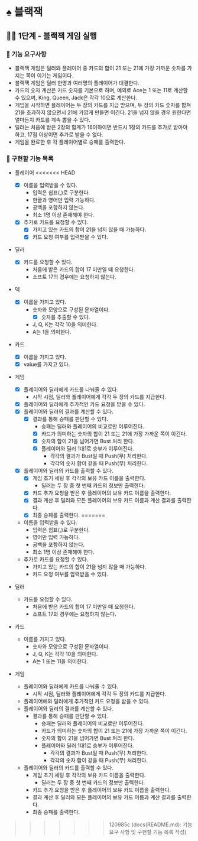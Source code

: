 # ♠️ 블랙잭

## ☝🏻 1단계 - 블랙잭 게임 실행

### 🎯 기능 요구사항
- 블랙잭 게임은 딜러와 플레이어 중 카드의 합이 21 또는 21에 가장 가까운 숫자를 가지는 쪽이 이기는 게임이다.
- 블랙잭 게임은 딜러 한명과 여러명의 플레이어가 대결한다.
- 카드의 숫자 계산은 카드 숫자를 기본으로 하며, 예외로 Ace는 1 또는 11로 계산할 수 있으며, King, Queen, Jack은 각각 10으로 계산한다.
- 게임을 시작하면 플레이어는 두 장의 카드를 지급 받으며, 두 장의 카드 숫자를 합쳐 21을 초과하지 않으면서 21에 가깝게 만들면 이긴다. 21을 넘지 않을 경우 원한다면 얼마든지 카드를 계속 뽑을 수 있다.
- 딜러는 처음에 받은 2장의 합계가 16이하이면 반드시 1장의 카드를 추가로 받아야 하고, 17점 이상이면 추가로 받을 수 없다.
- 게임을 완료한 후 각 플레이어별로 승패를 출력한다.


### 🦕 구현할 기능 목록
- 플레이어
<<<<<<< HEAD
  - [x] 이름을 입력받을 수 있다.
    - 입력은 쉽표(,)로 구분한다.
    - 한글과 영어만 입력 가능하다.
    - 공백을 포함하지 않는다.
    - 최소 1명 이상 존재해야 한다.
  - [x] 추가로 카드를 요청할 수 있다.
    - [x] 가지고 있는 카드의 합이 21을 넘지 않을 때 가능하다.
    - [x] 카드 요청 여부를 입력받을 수 있다.
    
- 딜러
  - [x] 카드를 요청할 수 있다.
    - 처음에 받은 카드의 합이 17 미만일 때 요청한다.
    - 소프트 17의 경우에는 요청하지 않는다.

- 덱
  - [x] 이름을 가지고 있다.
    - 숫자와 모양으로 구성된 문자열이다.
      - [x] 숫자를 추출할 수 있다.
    - J, Q, K는 각각 10을 의미한다.
    - A는 1을 의미한다.

- 카드
  - [x] 이름을 가지고 있다.
  - [x] value를 가지고 있다.

- 게임
  - [x] 플레이어와 딜러에게 카드를 나눠줄 수 있다.
    - 시작 시점, 딜러와 플레이어에게 각각 두 장의 카드를 지급한다.
  - [x] 플레이어와 딜러에게 추가적인 카드 요청을 받을 수 있다.
  - [x] 플레이어와 딜러의 결과를 계산할 수 있다.
    - [x] 결과를 통해 승패를 판단할 수 있다.
      - 승패는 딜러와 플레이어의 비교로만 이루어진다.
      - [x] 카드가 의미하는 숫자의 합이 21 또는 21에 가장 가까운 쪽이 이긴다.
      - [x] 숫자의 합이 21을 넘어가면 Bust 처리 한다.
      - [x] 플레이어와 딜러 1대1로 승부가 이루어진다. 
        - 각각의 결과가 Bust일 때 Push(무) 처리한다.
        - 각각의 숫자 합이 같을 때 Push(무) 처리한다.
  - [x] 플레이어와 딜러의 카드를 출력할 수 있다.
    - [x] 게임 초기 세팅 후 각각의 보유 카드 이름을 출력한다.
      - 딜러는 두 장 중 첫 번째 카드의 정보만 출력한다.
    - [x] 카드 추가 요청을 받은 후 플레이어의 보유 카드 이름을 출력한다.
    - [x] 결과 계산 후 딜러와 모든 플레이어의 보유 카드 이름과 계산 결과를 출력한다.
    - [x] 최종 승패를 출력한다.
=======
  - 이름을 입력받을 수 있다.
    - 입력은 쉽표(,)로 구분한다.
    - 영어만 입력 가능하다.
    - 공백을 포함하지 않는다.
    - 최소 1명 이상 존재해야 한다.
  - 추가로 카드를 요청할 수 있다.
    - 가지고 있는 카드의 합이 21을 넘지 않을 때 가능하다.
    - 카드 요청 여부를 압력받을 수 있다.
    
- 딜러
  - 카드를 요청할 수 있다.
    - 처음에 받은 카드의 합이 17 미만일 때 요청한다.
    - 소프트 17의 경우에는 요청하지 않는다.

- 카드
  - 이름를 가지고 있다.
    - 숫자와 모양으로 구성된 문자열이다.
    - J, Q, K는 각각 10을 의미한다.
    - A는 1 또는 11을 의미한다.

- 게임
  - 플레이어와 딜러에게 카드를 나눠줄 수 있다.
    - 시작 시점, 딜러와 플레이어에게 각각 두 장의 카드를 지급한다.
  - 플레이어에와 딜러에게 추가적인 카드 요청을 받을 수 있다.
  - 플레이어와 딜러의 결과를 계산할 수 있다.
    - 결과를 통해 승패를 판단할 수 있다.
      - 승패는 딜러와 플레이어의 비교로만 이루어진다.
      - 카드가 의미하는 숫자의 합이 21 또는 21에 가장 가까운 쪽이 이긴다.
      - 숫자의 합이 21을 넘어가면 Bust 처리 한다.
      - 플레이어와 딜러 1대1로 승부가 이루어진다. 
        - 각각의 결과가 Bust일 때 Push(무) 처리한다.
        - 각각의 숫자 합이 같을 때 Push(무) 처리한다.
  - 플레이어와 딜러의 카드를 출력할 수 있다.
    - 게임 초기 세팅 후 각각의 보유 카드 이름을 출력한다.
      - 딜러는 두 장 중 첫 번째 카드의 정보만 출력한다.
    - 카드 추가 요청을 받은 후 플레이어의 보유 카드 이름을 출력한다.
    - 결과 계산 후 딜러와 모든 플레이어의 보유 카드 이름과 계산 결과를 출력한다.
    - 최종 승패를 출력한다.
>>>>>>> 120985c (docs(README.md): 기능 요구 사항 및 구현할 기능 목록 작성)
